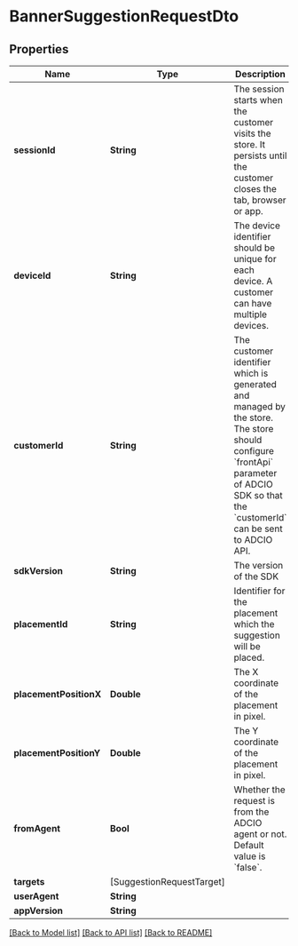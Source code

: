 # BannerSuggestionRequestDto

## Properties
Name | Type | Description | Notes
------------ | ------------- | ------------- | -------------
**sessionId** | **String** | The session starts when the customer visits the store. It persists until the customer closes the tab, browser or app. | 
**deviceId** | **String** | The device identifier should be unique for each device. A customer can have multiple devices. | 
**customerId** | **String** | The customer identifier which is generated and managed by the store. The store should configure &#x60;frontApi&#x60; parameter of ADCIO SDK so that the &#x60;customerId&#x60; can be sent to ADCIO API. | [optional] 
**sdkVersion** | **String** | The version of the SDK | [optional] 
**placementId** | **String** | Identifier for the placement which the suggestion will be placed. | 
**placementPositionX** | **Double** | The X coordinate of the placement in pixel. | [optional] 
**placementPositionY** | **Double** | The Y coordinate of the placement in pixel. | [optional] 
**fromAgent** | **Bool** | Whether the request is from the ADCIO agent or not. Default value is &#x60;false&#x60;. | [optional] 
**targets** | [SuggestionRequestTarget] |  | [optional] 
**userAgent** | **String** |  | [optional] 
**appVersion** | **String** |  | [optional] 

[[Back to Model list]](../README.md#documentation-for-models) [[Back to API list]](../README.md#documentation-for-api-endpoints) [[Back to README]](../README.md)


